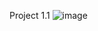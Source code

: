 
Project 1.1
![image](https://user-images.githubusercontent.com/128853412/227841632-f6278e84-7872-4277-be39-3bdf2606211f.png)




